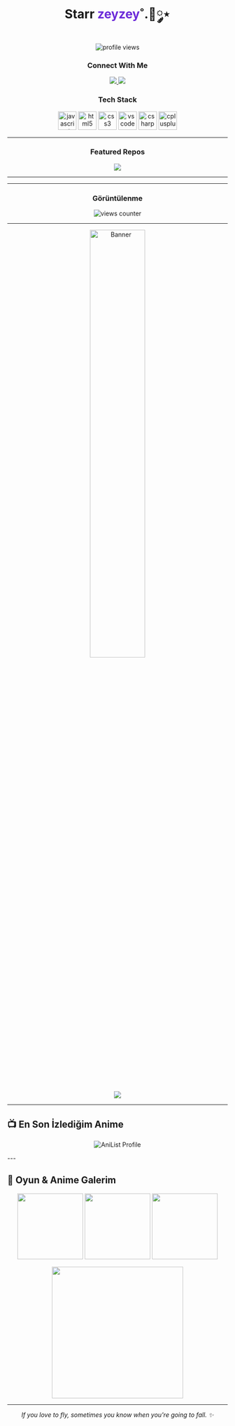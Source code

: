 <!-- PROFIL BASLIK -->
<h1 align="center">Starr <span style="color:#6c2bd9;">zeyzey</span>˚.🎀༘⋆</h1>

<p align="center">
  <img src="https://komarev.com/ghpvc/?username=nikitagofi&label=Profile%20views&style=for-the-badge" alt="profile views"/>
</p>

<!-- SOSYAL BAGLANTILAR -->
<h3 align="center">Connect With Me</h3>
<p align="center">
  <!-- Instagram -->
  <a href="https://instagram.com/zeyzeyefs" target="_blank">
    <img src="https://img.shields.io/badge/Instagram-%23E4405F.svg?style=for-the-badge&logo=instagram&logoColor=white" />
  </a>
  <!-- Notion -->
  <a href="https://www.notion.so/zeyzeyefs" target="_blank">
    <img src="https://img.shields.io/badge/Notion-000000.svg?style=for-the-badge&logo=notion&logoColor=white" />
  </a>
</p>

<!-- TEKNOLOJI YIGINIM -->
<h3 align="center">Tech Stack</h3>
<p align="center">


  <img src="https://cdn.jsdelivr.net/gh/devicons/devicon/icons/javascript/javascript-original.svg" height="42" alt="javascript"/>
  <img src="https://cdn.jsdelivr.net/gh/devicons/devicon/icons/html5/html5-original.svg" height="42" alt="html5"/>
  <img src="https://cdn.jsdelivr.net/gh/devicons/devicon/icons/css3/css3-original.svg" height="42" alt="css3"/>
  <img src="https://cdn.jsdelivr.net/gh/devicons/devicon/icons/vscode/vscode-original.svg" height="42" alt="vscode"/>
  <img src="https://cdn.jsdelivr.net/gh/devicons/devicon/icons/csharp/csharp-original.svg" height="42" alt="csharp"/>
  <img src="https://cdn.jsdelivr.net/gh/devicons/devicon/icons/cplusplus/cplusplus-original.svg" height="42" alt="cplusplus"/>
</p>

---

<!-- VITRIN PROJELER -->
<h3 align="center">Featured Repos</h3>
<p align="center">
  <a href="https://github.com/nikitagofi/fotografcilik">
    <img src="https://github-readme-stats.vercel.app/api/pin/?username=nikitagofi&repo=fotografcilik&theme=transparent" />
  </a>
</p>

---
---

<!-- GÖRÜNTÜLENME / KARAKTERLİ BANNER -->
<h3 align="center">Görüntülenme</h3>
<p align="center">
  <img src="https://count.getloli.com/get/@nikitagofi?theme=yousa-ling" alt="views counter"/>
</p>

---

<!-- Banner -->
<p align="center">
  <img src="https://media.giphy.com/media/xT9IgzoKnwFNmISR8I/giphy.gif" alt="Banner" width="50%" />
</p>

<!-- Typing Effect -->
<p align="center">
  <img src="https://readme-typing-svg.herokuapp.com?font=Fira+Code&weight=700&size=24&pause=1000&color=00FF00&center=true&vCenter=true&width=600&lines=👋+Hoşgeldin!;🎮+Oyun+ve+Anime+sever;💻+Kod+paylaşmayı+seviyorum;🚀+GitHub+profilime+göz+at!">
</p>

---

## 📺 En Son İzlediğim Anime
<p align="center">
  <img src="https://anilist-github-card.vercel.app/api?username=KULLANICI_ADIN" alt="AniList Profile"/>
</p>
---

## 🎨 Oyun & Anime Galerim
<p align="center">
  <img src="eldenring.jpg" width="150"/> 
  <img src="dark_souls.jpg" width="150"/> 
  <img src="naruto.png" width="150"/>
</p>
<p align="center">
  <img src="https://media.giphy.com/media/IcZhFmufozDCij3PWN/giphy.gif" width="300"/>
</p>

---

<!-- MINI NOT -->
<p align="center">
  <i>If you love to fly, sometimes you know when you're going to fall. ✨</i>
</p>


